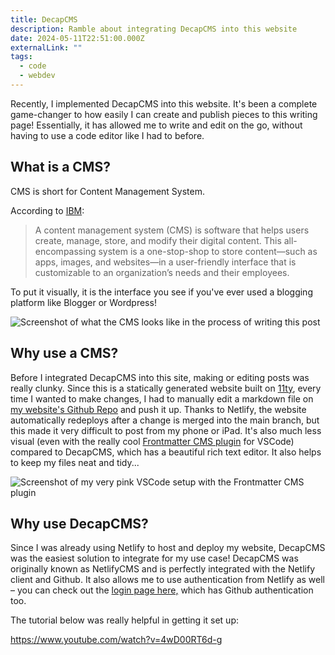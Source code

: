 ```yaml
---
title: DecapCMS
description: Ramble about integrating DecapCMS into this website
date: 2024-05-11T22:51:00.000Z
externalLink: ""
tags:
  - code
  - webdev
---
```

Recently, I implemented DecapCMS into this website. It's been a complete game-changer to how easily I can create and publish pieces to this writing page! Essentially, it has allowed me to write and edit on the go, without having to use a code editor like I had to before.



## What is a CMS?

CMS is short for Content Management System.

According to [IBM](https://www.ibm.com/topics/content-management-system):

> A content management system (CMS) is software that helps users create, manage, store, and modify their digital content. This all-encompassing system is a one-stop-shop to store content—such as apps, images, and websites—in a user-friendly interface that is customizable to an organization’s needs and their employees.

To put it visually, it is the interface you see if you've ever used a blogging platform like Blogger or Wordpress!

![Screenshot of what the CMS looks like in the process of writing this post](/assets/img/2024-05-11-screenshot.jpg "Screenshot of what the CMS looks like in the process of writing this post")

## Why use a CMS?

Before I integrated DecapCMS into this site, making or editing posts was really clunky. Since this is a statically generated website built on [11ty](https://11ty.dev/), every time I wanted to make changes, I had to manually edit a markdown file on [my website's Github Repo](https://github.com/wingywing/2023-portfolio) and push it up. Thanks to Netlify, the website automatically redeploys after a change is merged into the main branch, but this made it very difficult to post from my phone or iPad. It's also much less visual (even with the really cool [Frontmatter CMS plugin](frontmatter.codes) for VSCode) compared to DecapCMS, which has a beautiful rich text editor. It also helps to keep my files neat and tidy...

![Screenshot of my very pink VSCode setup with the Frontmatter CMS plugin](/assets/img/2024-05-11-screenshot-2.jpg "Screenshot of my very pink VSCode setup with the Frontmatter CMS plugin")

## Why use DecapCMS?

Since I was already using Netlify to host and deploy my website, DecapCMS was the easiest solution to integrate for my use case! DecapCMS was originally known as NetlifyCMS and is perfectly integrated with the Netlify client and Github. It also allows me to use authentication from Netlify as well – you can check out the [login page here,](https://wingpang.com/admin/#/) which has Github authentication too.

The tutorial below was really helpful in getting it set up:

https://www.youtube.com/watch?v=4wD00RT6d-g
